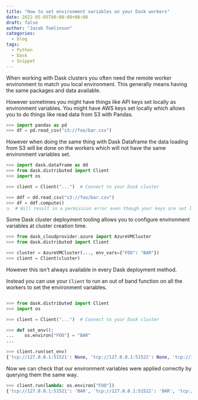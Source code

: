 ```yaml
---
title: "How to set environment variables on your Dask workers"
date: 2022-05-05T00:00:00+00:00
draft: false
author: "Jacob Tomlinson"
categories:
  - blog
tags:
  - Python
  - Dask
  - Snippet
---
```


When working with Dask clusters you often need the remote worker environment to match you local environment. This generally means having the same packages and data available.

However sometimes you might have things like API keys set locally as environment variables. You might have AWS keys set locally which allows you to do things like read data from S3 with Pandas.

```python
>>> import pandas as pd
>>> df = pd.read_csv("s3://foo/bar.csv")
```

However when doing the same thing with Dask Dataframe the data loading from S3 will be done on the workers which will not have the same environment variables set.

```python
>>> import dask.dataframe as dd
>>> from dask.distributed import Client
>>> import os

>>> client = Client("...")  # Connect to your Dask cluster

>>> ddf = dd.read_csv("s3://foo/bar.csv")
>>> df = ddf.compute()
💥  # Will result in a permission error even though your keys are set locally
```

Some Dask cluster deployment tooling allows you to configure environment variables at cluster creation time.

```python
>>> from dask_cloudprovider.azure import AzureVMCluster
>>> from dask.distributed import Client

>>> cluster = AzureVMCluster(..., env_vars={"FOO": "BAR"})
>>> client = Client(cluster)
```

However this isn't always available in every Dask deployment method.

Instead you can use your `Client` to run an out of band function on all the workers to set the environment variables.

```python

>>> from dask.distributed import Client
>>> import os

>>> client = Client("...")  # Connect to your Dask cluster

>>> def set_env():
...    os.environ["FOO"] = "BAR"
...

>>> client.run(set_env)
{'tcp://127.0.0.1:51521': None, 'tcp://127.0.0.1:51522': None, 'tcp://127.0.0.1:51523': None, 'tcp://127.0.0.1:51524': None}
```

Now we can check that our environment variables were applied correctly by querying them the same way.

```python
>>> client.run(lambda: os.environ["FOO"])
{'tcp://127.0.0.1:51521': 'BAR', 'tcp://127.0.0.1:51522': 'BAR', 'tcp://127.0.0.1:51523': 'BAR', 'tcp://127.0.0.1:51524': 'BAR'}
```

